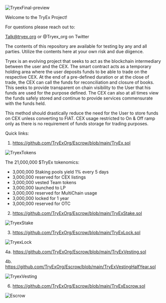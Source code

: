 ![TryexFinal-preview](https://user-images.githubusercontent.com/118675124/202914713-7cf9f9fa-9c5f-49c9-85c5-adde76ab9714.png)

Welcome to the TryEx Project! 

For questions please reach out to: 

Talk@tryex.org or
@Tryex_org on Twitter

The contents of this repository are available for testing by any and all parties.
Utilize the contents here at your own risk and due diigence.

Tryex is an evolving project that seeks to act as the blockchain intermediary between the user and the CEX. 
The smart contract acts as a temporary holding area where the user deposits funds to be able to trade on the respective CEX. 
At the end of a pre-defined duration or at the close of trade, the CEX can call the funds for reconciliation and closure of books. 
This seeks to provide transparent on chain visibility to the User that his funds are used for the purpose defined. 
The CEX can also at all times view the funds safely stored and continue to provide services commensurate with the funds held.

This method should drastically reduce the need for the User to store funds on CEX unless converting to FIAT. 
CEX usage restricted to On & Off ramp only as there is no requirement of funds storage for trading purposes.

Quick links: 

1. https://github.com/TryExOrg/Escrow/blob/main/TryEx.sol

![TryexTokens](https://user-images.githubusercontent.com/118675124/202914678-525d2ad6-5f0c-44dd-8e4b-3d97b9b8365c.PNG)

The 21,000,000 $TryEx tokenomics:

- 3,000,000 Staking pools yield 1% every 5 days
- 3,000,000 reserved for CEX listings
- 3,000,000 vested Team tokens 
- 3,000,000 launched to LP
- 3,000,000 reserved for MultiChain usage
- 3,000,000 locked for 1 year
- 3,000,000 reserved for OTC

2. https://github.com/TryExOrg/Escrow/blob/main/TryExStake.sol

![TryexStake](https://user-images.githubusercontent.com/118675124/202928799-9f5c9749-92df-4a99-8bbb-b073d795ce6c.png)

3. https://github.com/TryExOrg/Escrow/blob/main/TryExLock.sol

![TryexLock](https://user-images.githubusercontent.com/118675124/202928831-23631aa0-bb14-47b9-806b-df5d85e17c52.png)

4a. https://github.com/TryExOrg/Escrow/blob/main/TryExVesting.sol 

4b. https://github.com/TryExOrg/Escrow/blob/main/TryExVestingHalfYear.sol

![TryexVesting](https://user-images.githubusercontent.com/118675124/202928947-972c2926-ec41-4eee-98ea-1da5e0e4fe25.PNG)

6. https://github.com/TryExOrg/Escrow/blob/main/TryExEscrow.sol

![Escrow](https://user-images.githubusercontent.com/118675124/202914663-75581f47-ac91-48d9-b0db-fb779d066f0d.PNG)
